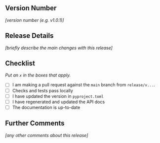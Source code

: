 ## Version Number

_[version number (e.g. v1.0.1)]_

## Release Details

_[briefly describe the main changes with this release]_

## Checklist

_Put an `x` in the boxes that apply._

- [ ] I am making a pull request against the `main` branch from `release/v...`.
- [ ] Checks and tests pass locally
- [ ] I have updated the version in `pyproject.toml`
- [ ] I have regenerated and updated the API docs
- [ ] The documentation is up-to-date

## Further Comments

_[any other comments about this release]_

